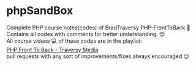 # phpSandBox
Complete PHP course notes(codes) of BradTraversy PHP-FrontToBack :raised_hands:   
Contains all codes with comments for better understanding.  :blush:   
All course videos :computer: of these codes are in the playlist:  
[PHP Front To Back - Traversy Media](https://www.youtube.com/watch?v=oJbfyzaA2QA&list=PLillGF-Rfqbap2IB6ZS4BBBcYPagAjpjn)    
pull requests with any sort of improvements/fixes always encouraged :wink:
